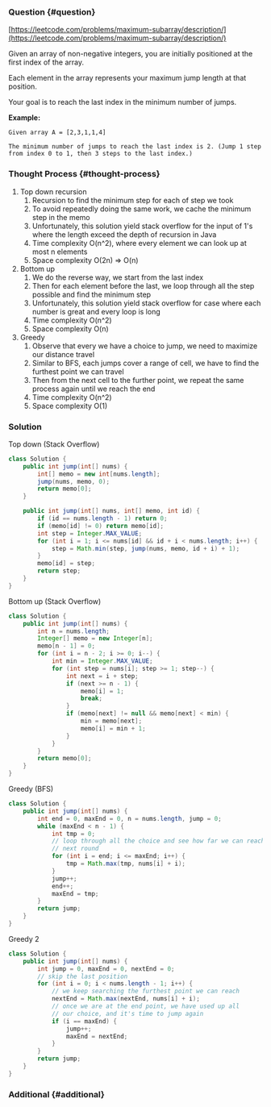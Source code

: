 ### Question {#question}

[https://leetcode.com/problems/maximum-subarray/description/](https://leetcode.com/problems/maximum-subarray/description/)

Given an array of non-negative integers, you are initially positioned at the first index of the array.

Each element in the array represents your maximum jump length at that position.

Your goal is to reach the last index in the minimum number of jumps.

**Example:**

```
Given array A = [2,3,1,1,4]

The minimum number of jumps to reach the last index is 2. (Jump 1 step from index 0 to 1, then 3 steps to the last index.)
```

### Thought Process {#thought-process}

1. Top down recursion
   1. Recursion to find the minimum step for each of step we took
   2. To avoid repeatedly doing the same work, we cache the minimum step in the memo
   3. Unfortunately, this solution yield stack overflow for the input of 1's where the length exceed the depth of recursion in Java
   4. Time complexity O\(n^2\), where every element we can look up at most n elements
   5. Space complexity O\(2n\) =&gt; O\(n\)
2. Bottom up
   1. We do the reverse way, we start from the last index
   2. Then for each element before the last, we loop through all the step possible and find the minimum step
   3. Unfortunately, this solution yield stack overflow for case where each number is great and every loop is long
   4. Time complexity O\(n^2\)
   5. Space complexity O\(n\)
3. Greedy
   1. Observe that every we have a choice to jump, we need to maximize our distance travel
   2. Similar to BFS, each jumps cover a range of cell, we have to find the furthest point we can travel
   3. Then from the next cell to the further point, we repeat the same process again until we reach the end
   4. Time complexity O\(n^2\)
   5. Space complexity O\(1\)

### Solution

Top down \(Stack Overflow\)

```java
class Solution {
    public int jump(int[] nums) {
        int[] memo = new int[nums.length];
        jump(nums, memo, 0);
        return memo[0];
    }

    public int jump(int[] nums, int[] memo, int id) {
        if (id == nums.length - 1) return 0;
        if (memo[id] != 0) return memo[id];
        int step = Integer.MAX_VALUE;
        for (int i = 1; i <= nums[id] && id + i < nums.length; i++) {
            step = Math.min(step, jump(nums, memo, id + i) + 1);
        }
        memo[id] = step;
        return step;
    }
}
```

Bottom up \(Stack Overflow\)

```java
class Solution {
    public int jump(int[] nums) {
        int n = nums.length;
        Integer[] memo = new Integer[n];
        memo[n - 1] = 0;
        for (int i = n - 2; i >= 0; i--) {
            int min = Integer.MAX_VALUE;
            for (int step = nums[i]; step >= 1; step--) {
                int next = i + step;
                if (next >= n - 1) {
                    memo[i] = 1;
                    break;
                }
                if (memo[next] != null && memo[next] < min) {
                    min = memo[next];
                    memo[i] = min + 1;
                }
            }
        }
        return memo[0];
    }
}
```

Greedy \(BFS\)

```java
class Solution {
    public int jump(int[] nums) {
        int end = 0, maxEnd = 0, n = nums.length, jump = 0;
        while (maxEnd < n - 1) {
            int tmp = 0;
            // loop through all the choice and see how far we can reach 
            // next round
            for (int i = end; i <= maxEnd; i++) {
                tmp = Math.max(tmp, nums[i] + i);
            }
            jump++;
            end++;
            maxEnd = tmp;
        }
        return jump;
    }
}
```

Greedy 2

```java
class Solution {
    public int jump(int[] nums) {
        int jump = 0, maxEnd = 0, nextEnd = 0;
        // skip the last position
        for (int i = 0; i < nums.length - 1; i++) {
            // we keep searching the furthest point we can reach
            nextEnd = Math.max(nextEnd, nums[i] + i);
            // once we are at the end point, we have used up all
            // our choice, and it's time to jump again
            if (i == maxEnd) {
                jump++;
                maxEnd = nextEnd;
            }
        }
        return jump;
    }
}
```

### Additional {#additional}



